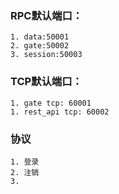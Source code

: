 
### RPC默认端口：

	1. data:50001
	2. gate:50002
	3. session:50003

### TCP默认端口：

	1. gate tcp: 60001
	1. rest_api tcp: 60002

### 协议

	1. 登录
	2. 注销
	3.


